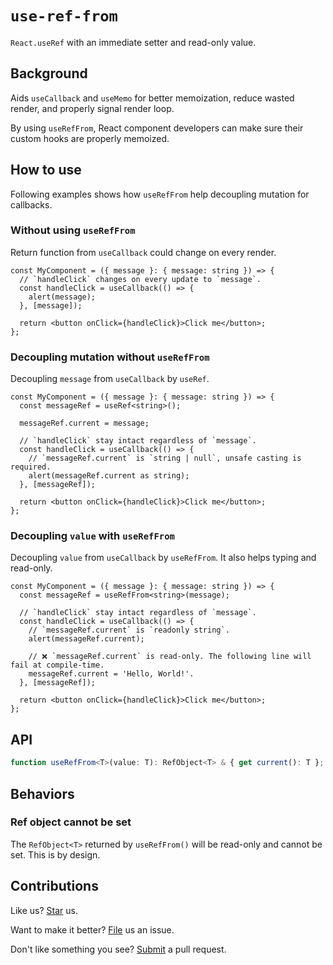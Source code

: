 # `use-ref-from`

`React.useRef` with an immediate setter and read-only value.

## Background

Aids `useCallback` and `useMemo` for better memoization, reduce wasted render, and properly signal render loop.

By using `useRefFrom`, React component developers can make sure their custom hooks are properly memoized.

## How to use

Following examples shows how `useRefFrom` help decoupling mutation for callbacks.

### Without using `useRefFrom`

Return function from `useCallback` could change on every render.

```tsx
const MyComponent = ({ message }: { message: string }) => {
  // `handleClick` changes on every update to `message`.
  const handleClick = useCallback(() => {
    alert(message);
  }, [message]);

  return <button onClick={handleClick}>Click me</button>;
};
```

### Decoupling mutation without `useRefFrom`

Decoupling `message` from `useCallback` by `useRef`.

```tsx
const MyComponent = ({ message }: { message: string }) => {
  const messageRef = useRef<string>();

  messageRef.current = message;

  // `handleClick` stay intact regardless of `message`.
  const handleClick = useCallback(() => {
    // `messageRef.current` is `string | null`, unsafe casting is required.
    alert(messageRef.current as string);
  }, [messageRef]);

  return <button onClick={handleClick}>Click me</button>;
};
```

### Decoupling `value` with `useRefFrom`

Decoupling `value` from `useCallback` by `useRefFrom`. It also helps typing and read-only.

```tsx
const MyComponent = ({ message }: { message: string }) => {
  const messageRef = useRefFrom<string>(message);

  // `handleClick` stay intact regardless of `message`.
  const handleClick = useCallback(() => {
    // `messageRef.current` is `readonly string`.
    alert(messageRef.current);

    // ❌ `messageRef.current` is read-only. The following line will fail at compile-time.
    messageRef.current = 'Hello, World!'.
  }, [messageRef]);

  return <button onClick={handleClick}>Click me</button>;
};
```

## API

```ts
function useRefFrom<T>(value: T): RefObject<T> & { get current(): T };
```

## Behaviors

### Ref object cannot be set

The `RefObject<T>` returned by `useRefFrom()` will be read-only and cannot be set. This is by design.

## Contributions

Like us? [Star](https://github.com/compulim/use-ref-from/stargazers) us.

Want to make it better? [File](https://github.com/compulim/use-ref-from/issues) us an issue.

Don't like something you see? [Submit](https://github.com/compulim/use-ref-from/pulls) a pull request.
